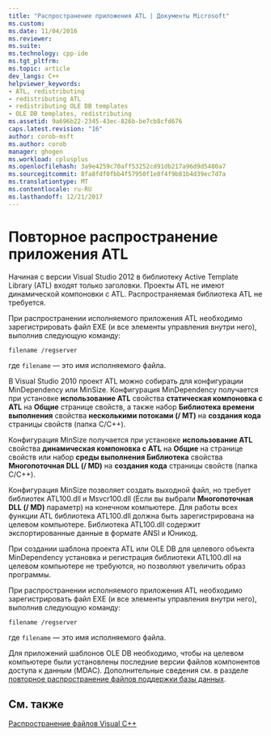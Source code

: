 ```yaml
---
title: "Распространение приложения ATL | Документы Microsoft"
ms.custom: 
ms.date: 11/04/2016
ms.reviewer: 
ms.suite: 
ms.technology: cpp-ide
ms.tgt_pltfrm: 
ms.topic: article
dev_langs: C++
helpviewer_keywords:
- ATL, redistributing
- redistributing ATL
- redistributing OLE DB templates
- OLE DB templates, redistributing
ms.assetid: 9a696b22-2345-43ec-826b-be7cb8cfd676
caps.latest.revision: "16"
author: corob-msft
ms.author: corob
manager: ghogen
ms.workload: cplusplus
ms.openlocfilehash: 3a9e4259c70aff53252cd91db217a96d9d5480a7
ms.sourcegitcommit: 8fa8fdf0fbb4f57950f1e8f4f9b81b4d39ec7d7a
ms.translationtype: MT
ms.contentlocale: ru-RU
ms.lasthandoff: 12/21/2017
---
```

# <a name="redistributing-an-atl-application"></a>Повторное распространение приложения ATL
Начиная с версии Visual Studio 2012 в библиотеку Active Template Library (ATL) входят только заголовки. Проекты ATL не имеют динамической компоновки с ATL. Распространяемая библиотека ATL не требуется.  
  
 При распространении исполняемого приложения ATL необходимо зарегистрировать файл EXE (и все элементы управления внутри него), выполнив следующую команду:  
  
```  
filename /regserver  
```  
  
 где `filename` — это имя исполняемого файла.  
  
 В Visual Studio 2010 проект ATL можно собирать для конфигурации MinDependency или MinSize. Конфигурация MinDependency получается при установке **использование ATL** свойства **статическая компоновка с ATL** на **Общие** странице свойств, а также набор  **Библиотека времени выполнения** свойства **несколькими потоками (/ MT)** на **создания кода** страницы свойств (папка C/C++).  
  
 Конфигурация MinSize получается при установке **использование ATL** свойства **динамическая компоновка с ATL** на **Общие** на странице свойств или набор **среды выполнения Библиотека** свойства **Многопоточная DLL (/ MD)** на **создания кода** страницы свойств (папка C/C++).  
  
 Конфигурация MinSize позволяет создать выходной файл, но требует библиотек ATL100.dll и Msvcr100.dll (Если вы выбрали **Многопоточная DLL (/ MD)** параметр) на конечном компьютере. Для работы всех функции ATL библиотека ATL100.dll должна быть зарегистрирована на целевом компьютере. Библиотека ATL100.dll содержит экспортированные данные в формате ANSI и Юникод.  
  
 При создании шаблона проекта ATL или OLE DB для целевого объекта MinDependency установка и регистрация библиотеки ATL100.dll на целевом компьютере не требуются, но позволяют увеличить образ программы.  
  
 При распространении исполняемого приложения ATL необходимо зарегистрировать файл EXE (и все элементы управления внутри него), выполнив следующую команду:  
  
```  
filename /regserver  
```  
  
 где `filename` — это имя исполняемого файла.  
  
 Для приложений шаблонов OLE DB необходимо, чтобы на целевом компьютере были установлены последние версии файлов компонентов доступа к данным (MDAC). Дополнительные сведения см. в разделе [повторное распространение файлов поддержки базы данных](../ide/redistributing-database-support-files.md).  
  
## <a name="see-also"></a>См. также  
 [Распространение файлов Visual C++](../ide/redistributing-visual-cpp-files.md)